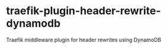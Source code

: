 # traefik-plugin-header-rewrite-dynamodb
Traefik middleware plugin for header rewrites using DynamoDB
